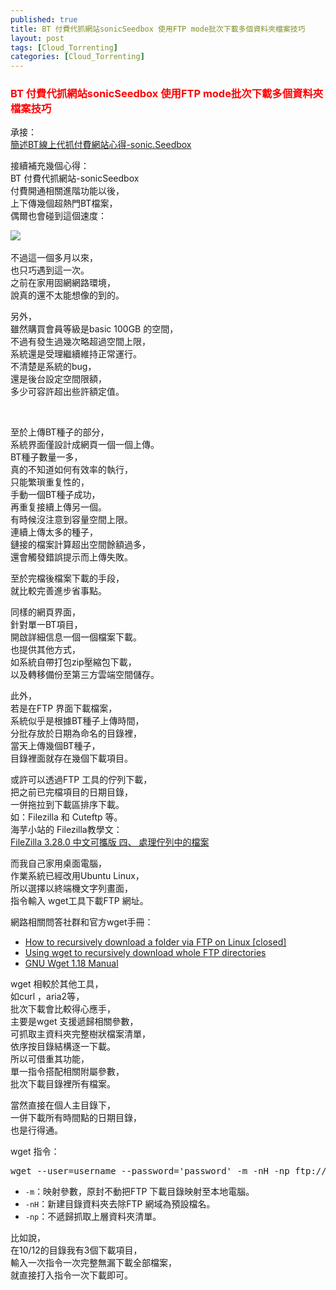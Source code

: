 ```yaml
---
published: true
title: BT 付費代抓網站sonicSeedbox 使用FTP mode批次下載多個資料夾檔案技巧
layout: post
tags: [Cloud_Torrenting]
categories: [Cloud_Torrenting]
---
```


### <font color="red">BT 付費代抓網站sonicSeedbox 使用FTP mode批次下載多個資料夾檔案技巧</font>   
        
承接：   
[簡述BT線上代抓付費網站心得-sonic.Seedbox][1]   
    
接續補充幾個心得：   
BT 付費代抓網站-sonicSeedbox  
付費開通相關進階功能以後，   
上下傳幾個超熱門BT檔案，   
偶爾也會碰到這個速度：   

<picture>
<source type="image/webp" srcset="https://res.cloudinary.com/shengshampoo/image/upload/s--mukIBvj0--/v1509262584/Screenshot-2017-10-28-09-01-511-fs81_hidnb9.webp" data-srcset="https://res.cloudinary.com/shengshampoo/image/upload/s--CTjrTCOC--/v1509265423/Screenshot-2017-10-28-09-01-512-fs81_icijnp.webp 300w">
<img class="responsively-lazy responsively-lazy-600" src="https://res.cloudinary.com/shengshampoo/image/upload/s--db8uMpaf--/v1509262584/Screenshot-2017-10-28-09-01-511-fs81_ev0dmw.png" sizes="(min-width: 36em) 33.3vw,
            100vw" data-srcset="https://res.cloudinary.com/shengshampoo/image/upload/s--db8uMpaf--/v1509262584/Screenshot-2017-10-28-09-01-511-fs81_ev0dmw.png 300w" srcset="data:image/gif;base64,R0lGODlhAQABAIAAAP///////yH5BAEKAAEALAAAAAABAAEAAAICTAEAOw==">
</picture>   

不過這一個多月以來，    
也只巧遇到這一次。   
之前在家用固網網路環境，    
說真的還不太能想像的到的。   
    
另外，   
雖然購買會員等級是basic 100GB 的空間，   
不過有發生過幾次略超過空間上限，    
系統還是受理繼續維持正常運行。   
不清楚是系統的bug，   
還是後台設定空間限額，   
多少可容許超出些許額定值。   
    
<img class="responsively-lazy" src="https://res.cloudinary.com/shengshampoo/image/upload/s--DuA3BxPv--/v1508173951/Screenshot-2017-10-16-01-22-341-fs81_ezrxqo.png" data-srcset="https://res.cloudinary.com/shengshampoo/image/upload/s--LPb0lQri--/v1508499300/Screenshot-2017-10-16-01-22-342-fs81_m4cdmy.png 300w, https://res.cloudinary.com/shengshampoo/image/upload/s--F4yZoohO--/v1508593598/Screenshot-2017-10-16-01-22-343-fs81_kmoprd.png 449w" srcset="data:image/gif;base64,R0lGODlhAQABAIAAAP///////yH5BAEKAAEALAAAAAABAAEAAAICTAEAOw==">       
    
    
至於上傳BT種子的部分，    
系統界面僅設計成網頁一個一個上傳。      
BT種子數量一多，       
真的不知道如何有效率的執行，      
只能繁瑣重复性的，   
手動一個BT種子成功，   
再重复接續上傳另一個。   
有時候沒注意到容量空間上限。    
連續上傳太多的種子，    
鏈接的檔案計算超出空間餘額過多，    
還會觸發錯誤提示而上傳失敗。    
    
至於完檔後檔案下載的手段，   
就比較完善進步省事點。   
    
同樣的網頁界面，    
針對單一BT項目，   
開啟詳細信息一個一個檔案下載。   
也提供其他方式，    
如系統自帶打包zip壓縮包下載，    
以及轉移備份至第三方雲端空間儲存。   
    
此外，   
若是在FTP 界面下載檔案，    
系統似乎是根據BT種子上傳時間，    
分批存放於日期為命名的目錄裡，   
當天上傳幾個BT種子，   
目錄裡面就存在幾個下載項目。    
    
或許可以透過FTP 工具的佇列下載，    
把之前已完檔項目的日期目錄，    
一併拖拉到下載區排序下載。   
如：Filezilla 和 Cuteftp 等。    
海芋小站的 Filezilla教學文：   
[FileZilla 3.28.0 中文可攜版 四、 處理佇列中的檔案][2]   
    
而我自己家用桌面電腦，   
作業系統已經改用Ubuntu Linux，   
所以選擇以終端機文字列畫面，    
指令輸入 wget工具下載FTP 網址。                

網路相關問答社群和官方wget手冊：              

* [How to recursively download a folder via FTP on Linux [closed]][3]   
* [Using wget to recursively download whole FTP directories][4]
* [GNU Wget 1.18 Manual][5]

wget 相較於其他工具，           
如curl ，aria2等，          
批次下載會比較得心應手，            
主要是wget 支援遞歸相關參數，               
可抓取主資料夾完整樹狀檔案清單，               
依序按目錄結構逐一下載。            
所以可借重其功能，               
單一指令搭配相關附屬參數，           
批次下載目錄裡所有檔案。            
                
當然直接在個人主目錄下，            
一併下載所有時間點的日期目錄，         
也是行得通。          

wget 指令：
<pre class="prettyprint linenums">
wget --user=username --password='password' -m -nH -np ftp://xxxxx.sonicseedbox.com/date2017/
</pre>

* ```-m```：映射參數，原封不動把FTP 下載目錄映射至本地電腦。    
* ```-nH```：新建目錄資料夾去除FTP 網域為預設檔名。           
* ```-np```：不遞歸抓取上層資料夾清單。  

比如說，    
在10/12的目錄我有3個下載項目，    
輸入一次指令一次完整無漏下載全部檔案，   
就直接打入指令一次下載即可。    

<img class="responsively-lazy responsively-lazy-600" src="https://res.cloudinary.com/shengshampoo/image/upload/s--ItWKH8QJ--/v1508174768/Screenshot-2017-10-17-01-08-561-fs81_wrjknh.png" srcset="data:image/gif;base64,R0lGODlhAQABAIAAAP///////yH5BAEKAAEALAAAAAABAAEAAAICTAEAOw==">    
<img class="responsively-lazy responsively-lazy-600" src="https://res.cloudinary.com/shengshampoo/image/upload/s--98_JxQht--/v1508174773/Screenshot-2017-10-17-01-09-191-fs81_ufbbyo.png" srcset="data:image/gif;base64,R0lGODlhAQABAIAAAP///////yH5BAEKAAEALAAAAAABAAEAAAICTAEAOw==">    


[1]: https://shengshampoo.github.io/cloud_torrenting/2017/10/12/cloud-torrenting-sonicseedbox-review.html
[2]: https://www.inote.tw/filezilla-download/4
[3]: https://stackoverflow.com/a/5567776
[4]: https://serverfault.com/a/708122
[5]: https://www.gnu.org/software/wget/manual/wget.html#Recursive-Retrieval-Options
